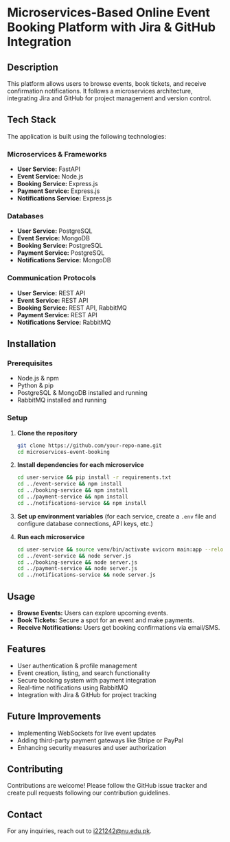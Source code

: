 # Microservices-Based Online Event Booking Platform with Jira & GitHub Integration

## Description
This platform allows users to browse events, book tickets, and receive confirmation notifications. It follows a microservices architecture, integrating Jira and GitHub for project management and version control.

## Tech Stack
The application is built using the following technologies:

### Microservices & Frameworks
- **User Service:** FastAPI
- **Event Service:** Node.js
- **Booking Service:** Express.js
- **Payment Service:** Express.js
- **Notifications Service:** Express.js

### Databases
- **User Service:** PostgreSQL
- **Event Service:** MongoDB
- **Booking Service:** PostgreSQL
- **Payment Service:** PostgreSQL
- **Notifications Service:** MongoDB

### Communication Protocols
- **User Service:** REST API
- **Event Service:** REST API
- **Booking Service:** REST API, RabbitMQ
- **Payment Service:** REST API
- **Notifications Service:** RabbitMQ

## Installation
### Prerequisites
- Node.js & npm
- Python & pip
- PostgreSQL & MongoDB installed and running
- RabbitMQ installed and running

### Setup
1. **Clone the repository**
   ```bash
   git clone https://github.com/your-repo-name.git
   cd microservices-event-booking
   ```

2. **Install dependencies for each microservice**
   ```bash
   cd user-service && pip install -r requirements.txt
   cd ../event-service && npm install
   cd ../booking-service && npm install
   cd ../payment-service && npm install
   cd ../notifications-service && npm install
   ```

3. **Set up environment variables** (for each service, create a `.env` file and configure database connections, API keys, etc.)

4. **Run each microservice**
   ```bash
   cd user-service && source venv/bin/activate uvicorn main:app --reload
   cd ../event-service && node server.js
   cd ../booking-service && node server.js
   cd ../payment-service && node server.js
   cd ../notifications-service && node server.js
   ```

## Usage
- **Browse Events:** Users can explore upcoming events.
- **Book Tickets:** Secure a spot for an event and make payments.
- **Receive Notifications:** Users get booking confirmations via email/SMS.

## Features
- User authentication & profile management
- Event creation, listing, and search functionality
- Secure booking system with payment integration
- Real-time notifications using RabbitMQ
- Integration with Jira & GitHub for project tracking

## Future Improvements
- Implementing WebSockets for live event updates
- Adding third-party payment gateways like Stripe or PayPal
- Enhancing security measures and user authorization

## Contributing
Contributions are welcome! Please follow the GitHub issue tracker and create pull requests following our contribution guidelines.

## Contact
For any inquiries, reach out to [i221242@nu.edu.pk](mailto:your-email@example.com).


